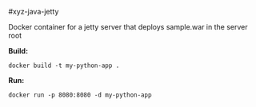 #xyz-java-jetty

Docker container for a jetty server that deploys sample.war in the server root

**Build:**

    docker build -t my-python-app .

**Run:**

    docker run -p 8080:8080 -d my-python-app
